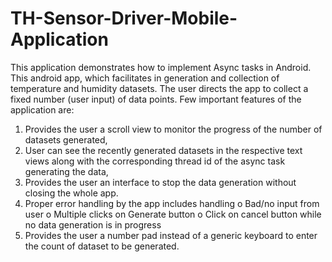 # TH-Sensor-Driver-Mobile-Application
This application demonstrates how to implement Async tasks in Android.
This android app, which facilitates in generation and collection of temperature and humidity datasets. 
The user directs the app to collect a fixed number (user input) of data points. 
Few important features of the application are:
1. Provides the user a scroll view to monitor the progress of the number of datasets generated,
2. User can see the recently generated datasets in the respective text views along with the corresponding thread id of the async task generating the data,
3. Provides the user an interface to stop the data generation without closing the whole app.
4. Proper error handling by the app includes handling
    o	Bad/no input from user
    o Multiple clicks on Generate button 
    o	Click on cancel button while no data generation is in progress
5. Provides the user a number pad instead of a generic keyboard to enter the count of dataset to be generated.


